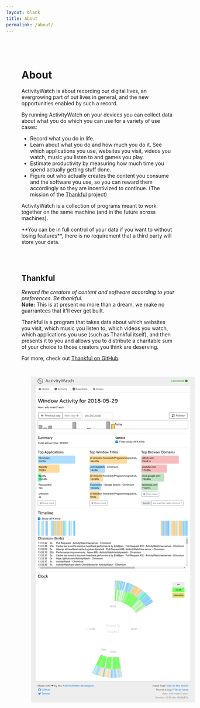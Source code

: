 ```yaml
---
layout: blank
title: About
permalink: /about/
---
```


<div class="flexrow" style="display: flex; flex-wrap: wrap; padding: 2em;">

<div style="flex: 50%; padding: 1em;">

<h1>About</h1>

<p>
ActivityWatch is about recording our digital lives, an evergrowing part of out lives in general, and the new opportunities enabled by such a record.
</p>

<p>
By running ActivityWatch on your devices you can collect data about what you do which you can use for a variety of use cases:
</p>

<ul>
  <li> Record what you do in life. </li>
  <li>
    Learn about what you do and how much you do it.
    See which applications you use, websites you visit, videos you watch, music you listen to and games you play.
  </li>
  <li> Estimate productivity by measuring how much time you spend actually getting stuff done. </li>
  <li>
    Figure out who actually creates the content you consume and the software you use, so you can reward them accordingly so they are incentivized to continue.
    (The mission of the <a href="#thankful">Thankful</a> project) </li>
</ul>

<p>
ActivityWatch is a collection of programs meant to work together on the same machine (and in the future across machines).
</p>

<p>
**You can be in full control of your data if you want to without losing features**, there is no requirement that a third party will store your data.
</p>

<br>
<br>

<h2 id="thankful">Thankful</h2>

<i>Reward the creators of content and software according to your preferences. Be thankful.</i>
<br>
<b>Note:</b> This is at present no more than a dream, we make no guarrantees that it'll ever get built.

<p>
Thankful is a program that takes data about which websites you visit, which music you listen to, which videos you watch,
which applications you use (such as Thankful itself), and then presents it to you and allows you to distribute a charitable
sum of your choice to those creators you think are deserving.
</p>

For more, check out <a href="https://github.com/ActivityWatch/thankful">Thankful on GitHub</a>.

</div>

<div style="flex: 50%">
<figure style="width: 100%;">
<img style="width: 100%" src="/screenshot.png">
</figure>
</div>
